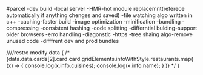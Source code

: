 #parcel
-dev build
-local server
-HMR-hot module replacemnt(referece automatically if anything chenges and saved)
-file watching algo written in c++
-caching-faster build
-image optimization
-minification
-bundling
-compressing
-consistent hashing
-code splitting
-differntial bulding-support older browsers
-erro handling
-diagonstic
-https
-tree shaing algo-remove unused code
-difffrent dev and prod bundles

////restro modify data
 {
   /* {data.data.cards[2].card.card.gridElements.infoWithStyle.restaurants.map(
        (x) => {
          console.log(x.info.cuisines);
          console.log(x.info.name);
        }
      )} */
 }